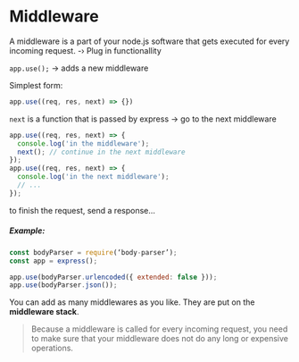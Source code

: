 # Middleware

A middleware is a part of your node.js software that gets executed for every incoming request. -› Plug in functionallity



`app.use();` -> adds a new middleware

Simplest form:

```js
app.use((req, res, next) => {})
```

`next` is a function that is passed by express -> go to the next middleware

```js
app.use((req, res, next) => {
  console.log('in the middleware');
  next(); // continue in the next middleware
});
app.use((req, res, next) => {
  console.log('in the next middleware');
  // ...
});
```

to finish the request, send a response…



##### Example:

```js
const bodyParser = require(‘body-parser’);
const app = express();

app.use(bodyParser.urlencoded({ extended: false }));
app.use(bodyParser.json());
```

You can add as many middlewares as you like. They are put on the **middleware stack**.

> Because a middleware is called for every incoming request, you need to make sure that your middleware does not do any long or expensive operations.